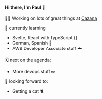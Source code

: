 #### Hi there, I'm Paul 👋

👨‍💻 Working on lots of great things at [Cazana](https://trade.cazana.com/)

🌱 currently learning
- Svelte, React with TypeScript {}
- German, Spanish 💬
- AWS Developer Associate stuff ☁️
  
🗓 next on the agenda:
-  More devops stuff ∞ 

💭 looking forward to:
- Getting a cat 🐈
